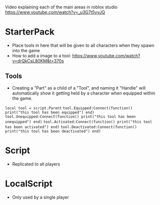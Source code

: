Video explaining each of the main areas in roblox studio
https://www.youtube.com/watch?v=_u3G7t5yyJQ

# StarterPack
- Place tools in here that will be given to all characters when they spawn into the game
- How to add a image to a tool: https://www.youtube.com/watch?v=drQkCsL80KM&t=370s

## Tools
- Creating a "Part" as a child of a "Tool", and naming it "Handle" will automatically show it getting held by a character when equipped within the game.

`
local tool = script.Parent
`
`
tool.Equipped:Connect(function()
   print("this tool has been equipped")
end)
`
`
tool.Unequipped:Connect(function()
   print("this tool has been unequipped")
end)
`
`
tool.Activated:Connect(function()
   print("this tool has been activated")
end)
`
`
tool.Deactivated:Connect(function()
   print("this tool has been deactivated")
end)
`

# Script
- Replicated to all players

# LocalScript
- Only used by a single player
